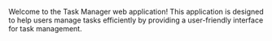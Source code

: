 Welcome to the Task Manager web application! This application is designed to help users manage tasks efficiently by providing a user-friendly interface for task management.
